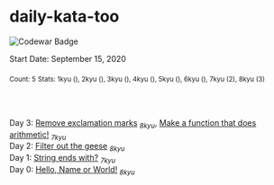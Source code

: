 # daily-kata-too

![Codewar Badge](https://www.codewars.com/users/tinuola/badges/large)<br>

Start Date: September 15, 2020<br>

<sub>Count: 5</sub>
<sub>Stats: 1kyu (), 2kyu (), 3kyu (), 4kyu (), 5kyu (), 6kyu (), 7kyu (2), 8kyu (3)</sub>

<br><br>


Day 3: [Remove exclamation marks](https://www.codewars.com/kata/57a0885cbb9944e24c00008e/) <sub>_8kyu_</sub>, [Make a function that does arithmetic!](https://www.codewars.com/kata/583f158ea20cfcbeb400000a/) <sub>_7kyu_</sub>
<br>
Day 2: [Filter out the geese](https://www.codewars.com/kata/57ee4a67108d3fd9eb0000e7/) <sub>_8kyu_</sub>
<br>
Day 1: [String ends with?](https://www.codewars.com/kata/51f2d1cafc9c0f745c00037d/) <sub>_7kyu_</sub>
<br>
Day 0: [Hello, Name or World!](https://www.codewars.com/kata/57e3f79c9cb119374600046b) <sub>_8kyu_</sub>
